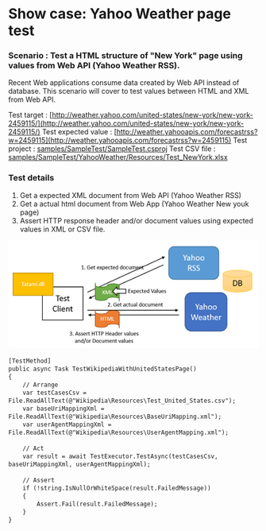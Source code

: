 # Show case: Yahoo Weather page test

### Scenario : Test a HTML structure of "New York" page using values from Web API (Yahoo Weather RSS).
Recent Web applications consume data created by Web API instead of database. This scenario will cover to test values between HTML and XML from Web API.     

Test target : [http://weather.yahoo.com/united-states/new-york/new-york-2459115/](http://weather.yahoo.com/united-states/new-york/new-york-2459115/)
Test expected value : [http://weather.yahooapis.com/forecastrss?w=2459115](http://weather.yahooapis.com/forecastrss?w=2459115)
Test project : [samples/SampleTest/SampleTest.csproj](../samples/SampleTest/SampleTest.csproj) 
Test CSV file : [samples/SampleTest/YahooWeather/Resources/Test_NewYork.xlsx](../samples/SampleTest/YahooWeather/Resources/Test_NewYork.xlsx)

### Test details
1. Get a expected XML document from Web API (Yahoo Weather RSS)
1. Get a actual html document from Web App (Yahoo Weather New youk page) 
1. Assert HTTP response header and/or document values using expected values in XML or CSV file.

![sample2](imgs/sample2.png)

```
[TestMethod]
public async Task TestWikipediaWithUnitedStatesPage()
{
    // Arrange
    var testCasesCsv = File.ReadAllText(@"Wikipedia\Resources\Test_United_States.csv");
    var baseUriMappingXml = File.ReadAllText(@"Wikipedia\Resources\BaseUriMapping.xml");
    var userAgentMappingXml = File.ReadAllText(@"Wikipedia\Resources\UserAgentMapping.xml");

    // Act
    var result = await TestExecutor.TestAsync(testCasesCsv, baseUriMappingXml, userAgentMappingXml);

    // Assert
    if (!string.IsNullOrWhiteSpace(result.FailedMessage))
    {
        Assert.Fail(result.FailedMessage);
    }
}
```